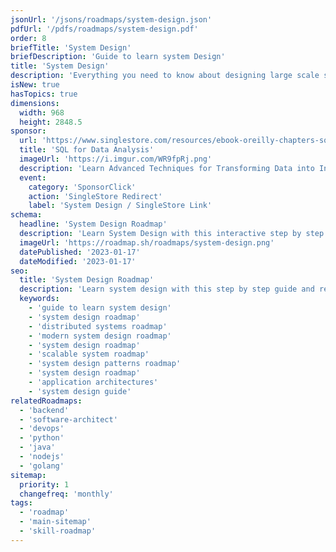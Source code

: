 ```yaml
---
jsonUrl: '/jsons/roadmaps/system-design.json'
pdfUrl: '/pdfs/roadmaps/system-design.pdf'
order: 8
briefTitle: 'System Design'
briefDescription: 'Guide to learn system Design'
title: 'System Design'
description: 'Everything you need to know about designing large scale systems.'
isNew: true
hasTopics: true
dimensions:
  width: 968
  height: 2848.5
sponsor:
  url: 'https://www.singlestore.com/resources/ebook-oreilly-chapters-sql-for-data-analysis-2021-11/?utm_source=roadmap&utm_medium=referral&utm_campaign=april2023'
  title: 'SQL for Data Analysis'
  imageUrl: 'https://i.imgur.com/WR9fpRj.png'
  description: 'Learn Advanced Techniques for Transforming Data into Insights using SQL with this free eBook.'
  event:
    category: 'SponsorClick'
    action: 'SingleStore Redirect'
    label: 'System Design / SingleStore Link'
schema:
  headline: 'System Design Roadmap'
  description: 'Learn System Design with this interactive step by step guide in 2023. We also have resources and short descriptions attached to the roadmap items so you can get everything you want to learn in one place.'
  imageUrl: 'https://roadmap.sh/roadmaps/system-design.png'
  datePublished: '2023-01-17'
  dateModified: '2023-01-17'
seo:
  title: 'System Design Roadmap'
  description: 'Learn system design with this step by step guide and resources.'
  keywords:
    - 'guide to learn system design'
    - 'system design roadmap'
    - 'distributed systems roadmap'
    - 'modern system design roadmap'
    - 'system design roadmap'
    - 'scalable system roadmap'
    - 'system design patterns roadmap'
    - 'system design roadmap'
    - 'application architectures'
    - 'system design guide'
relatedRoadmaps:
  - 'backend'
  - 'software-architect'
  - 'devops'
  - 'python'
  - 'java'
  - 'nodejs'
  - 'golang'
sitemap:
  priority: 1
  changefreq: 'monthly'
tags:
  - 'roadmap'
  - 'main-sitemap'
  - 'skill-roadmap'
---
```


